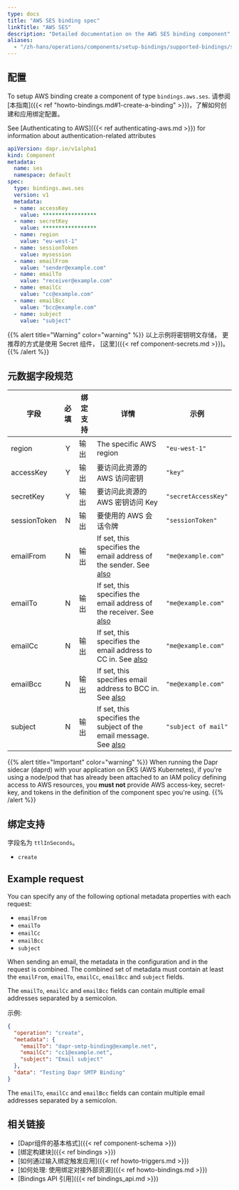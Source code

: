 ```yaml
---
type: docs
title: "AWS SES binding spec"
linkTitle: "AWS SES"
description: "Detailed documentation on the AWS SES binding component"
aliases:
  - "/zh-hans/operations/components/setup-bindings/supported-bindings/ses/"
---
```


## 配置

To setup AWS binding create a component of type `bindings.aws.ses`. 请参阅[本指南]({{< ref "howto-bindings.md#1-create-a-binding" >}})，了解如何创建和应用绑定配置。

See [Authenticating to AWS]({{< ref authenticating-aws.md >}}) for information about authentication-related attributes

```yaml
apiVersion: dapr.io/v1alpha1
kind: Component
metadata:
  name: ses
  namespace: default
spec:
  type: bindings.aws.ses
  version: v1
  metadata:
  - name: accessKey
    value: *****************
  - name: secretKey
    value: *****************
  - name: region
    value: "eu-west-1"
  - name: sessionToken
    value: mysession
  - name: emailFrom
    value: "sender@example.com"
  - name: emailTo
    value: "receiver@example.com"
  - name: emailCc
    value: "cc@example.com"
  - name: emailBcc
    value: "bcc@example.com"
  - name: subject
    value: "subject"
```

{{% alert title="Warning" color="warning" %}}
以上示例将密钥明文存储， 更推荐的方式是使用 Secret 组件， [这里]({{< ref component-secrets.md >}})。
{{% /alert %}}

## 元数据字段规范

| 字段           | 必填 | 绑定支持 | 详情                                                                                     | 示例                  |
| ------------ |:--:| ---- | -------------------------------------------------------------------------------------- | ------------------- |
| region       | Y  | 输出   | The specific AWS region                                                                | `"eu-west-1"`       |
| accessKey    | Y  | 输出   | 要访问此资源的 AWS 访问密钥                                                                       | `"key"`             |
| secretKey    | Y  | 输出   | 要访问此资源的 AWS 密钥访问 Key                                                                   | `"secretAccessKey"` |
| sessionToken | N  | 输出   | 要使用的 AWS 会话令牌                                                                          | `"sessionToken"`    |
| emailFrom    | N  | 输出   | If set, this specifies the email address of the sender. See [also](#example-request)   | `"me@example.com"`  |
| emailTo      | N  | 输出   | If set, this specifies the email address of the receiver. See [also](#example-request) | `"me@example.com"`  |
| emailCc      | N  | 输出   | If set, this specifies the email address to CC in. See [also](#example-request)        | `"me@example.com"`  |
| emailBcc     | N  | 输出   | If set, this specifies email address to BCC in. See [also](#example-request)           | `"me@example.com"`  |
| subject      | N  | 输出   | If set, this specifies the subject of the email message. See [also](#example-request)  | `"subject of mail"` |

{{% alert title="Important" color="warning" %}}
When running the Dapr sidecar (daprd) with your application on EKS (AWS Kubernetes), if you're using a node/pod that has already been attached to an IAM policy defining access to AWS resources, you **must not** provide AWS access-key, secret-key, and tokens in the definition of the component spec you're using.
{{% /alert %}}

## 绑定支持

字段名为 `ttlInSeconds`。

- `create`

## Example request

You can specify any of the following optional metadata properties with each request:

- `emailFrom`
- `emailTo`
- `emailCc`
- `emailBcc`
- `subject`

When sending an email, the metadata in the configuration and in the request is combined. The combined set of metadata must contain at least the `emailFrom`, `emailTo`, `emailCc`, `emailBcc` and `subject` fields.

The `emailTo`, `emailCc` and `emailBcc` fields can contain multiple email addresses separated by a semicolon.

示例:
```json
{
  "operation": "create",
  "metadata": {
    "emailTo": "dapr-smtp-binding@example.net",
    "emailCc": "cc1@example.net",
    "subject": "Email subject"
  },
  "data": "Testing Dapr SMTP Binding"
}
```
The `emailTo`, `emailCc` and `emailBcc` fields can contain multiple email addresses separated by a semicolon.
## 相关链接

- [Dapr组件的基本格式]({{< ref component-schema >}})
- [绑定构建块]({{< ref bindings >}})
- [如何通过输入绑定触发应用]({{< ref howto-triggers.md >}})
- [如何处理: 使用绑定对接外部资源]({{< ref howto-bindings.md >}})
- [Bindings API 引用]({{< ref bindings_api.md >}})
